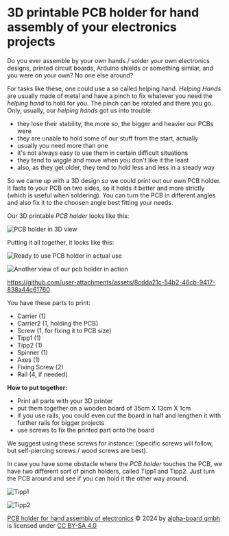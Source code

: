 # 3D printable PCB holder for hand assembly of your electronics projects
Do you ever assemble by your own hands / solder your own electronics designs, printed circuit boards, Arduino shields or something similar, and you were on your own? No one else around?

For tasks like these, one could use a so called helping hand. *Helping Hands* are usually made of metal and have a pinch to fix whatever you need the *helping hand* to hold for you. The pinch can be rotated and there you go. Only, usually, our *helping hands* got us into trouble: 

* they lose their stability, the more so, the bigger and heavier our PCBs were
* they are unable to hold some of our stuff from the start, actually
* usually you need more than one
* it's not always easy to use them in certain difficult situations
* they tend to wiggle and move when you don't like it the least
* also, as they get older, they tend to hold less and less in a steady way

So we came up with a 3D design so we could print out our own PCB holder. It fasts to your PCB on two sides, so it holds it better and more strictly (which is useful when soldering). You can turn the PCB in different angles and also fix it to the choosen angle best fitting your needs.

Our 3D printable *PCB holder* looks like this:

![PCB holder in 3D view](https://github.com/user-attachments/assets/1f5c8b05-e2db-4e5b-a2ac-c1a752e47047)

Putting it all together, it looks like this:

![Ready to use PCB holder in actual use](https://github.com/user-attachments/assets/7931f703-2e07-441f-8aab-8c4b000c44c8)

![Another view of our pcb holder in action](https://github.com/user-attachments/assets/5f4dd6b0-95e2-4d0e-acc7-f12716e4cfca)



https://github.com/user-attachments/assets/8cdda21c-54b2-46cb-9417-838a44c61760



You have these parts to print:

- Carrier (1)
- Carrier2 (1, holding the PCB)
- Screw (1, for fixing it to PCB size)
- Tipp1 (1)
- Tipp2 (1)
- Spinner (1)
- Axes (1)
- Fixing Screw (2)
- Rail (4, if needed)

**How to put together:**

- Print all parts with your 3D printer
- put them together on a wooden board of  35cm X 13cm X 1cm
- if you use rails, you could even cut the board in half and lengthen it with further rails for bigger projects
- use screws to fix the printed part onto the board

We suggest using these screws for instance: (specific screws will follow, but self-piercing screws / wood screws are best).

In case you have some obstacle where the *PCB holder* touches the PCB, we have two different sort of pinch holders, called Tipp1 and Tipp2. Just turn the PCB around and see if you can hold it the other way around.

![Tipp1](https://github.com/user-attachments/assets/88fbcaad-edb4-42ef-a14a-199c0dff042c)

![Tipp2](https://github.com/user-attachments/assets/527f5a81-7d79-41fa-bcd4-3389fec19f2c)

[PCB holder for hand assembly of electronics](https://github.com/alpha-board-gmbh/PCB-holder-for-hand-assembly) © 2024 by [alpha-board gmbh](https://github.com/alpha-board-gmbh) is licensed under [CC BY-SA 4.0](https://creativecommons.org/licenses/by-sa/4.0/?ref=chooser-v1) 
